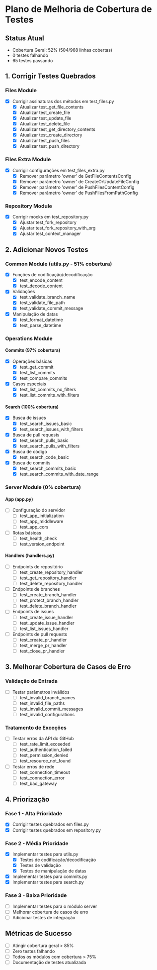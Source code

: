 # Plano de Melhoria de Cobertura de Testes

## Status Atual
- Cobertura Geral: 52% (504/968 linhas cobertas)
- 0 testes falhando
- 65 testes passando

## 1. Corrigir Testes Quebrados

### Files Module
- [x] Corrigir assinaturas dos métodos em test_files.py
  - [x] Atualizar test_get_file_contents
  - [x] Atualizar test_create_file
  - [x] Atualizar test_update_file
  - [x] Atualizar test_delete_file
  - [x] Atualizar test_get_directory_contents
  - [x] Atualizar test_create_directory
  - [x] Atualizar test_push_files
  - [x] Atualizar test_push_directory

### Files Extra Module
- [x] Corrigir configurações em test_files_extra.py
  - [x] Remover parâmetro 'owner' de GetFileContentsConfig
  - [x] Remover parâmetro 'owner' de CreateOrUpdateFileConfig
  - [x] Remover parâmetro 'owner' de PushFilesContentConfig
  - [x] Remover parâmetro 'owner' de PushFilesFromPathConfig

### Repository Module
- [x] Corrigir mocks em test_repository.py
  - [x] Ajustar test_fork_repository
  - [x] Ajustar test_fork_repository_with_org
  - [x] Ajustar test_context_manager

## 2. Adicionar Novos Testes

### Common Module (utils.py - 51% cobertura)
- [x] Funções de codificação/decodificação
  - [x] test_encode_content
  - [x] test_decode_content
- [x] Validações
  - [x] test_validate_branch_name
  - [x] test_validate_file_path
  - [x] test_validate_commit_message
- [x] Manipulação de datas
  - [x] test_format_datetime
  - [x] test_parse_datetime

### Operations Module

#### Commits (97% cobertura)
- [x] Operações básicas
  - [x] test_get_commit
  - [x] test_list_commits
  - [x] test_compare_commits
- [x] Casos especiais
  - [x] test_list_commits_no_filters
  - [x] test_list_commits_with_filters

#### Search (100% cobertura)
- [x] Busca de issues
  - [x] test_search_issues_basic
  - [x] test_search_issues_with_filters
- [x] Busca de pull requests
  - [x] test_search_pulls_basic
  - [x] test_search_pulls_with_filters
- [x] Busca de código
  - [x] test_search_code_basic
- [x] Busca de commits
  - [x] test_search_commits_basic
  - [x] test_search_commits_with_date_range

### Server Module (0% cobertura)

#### App (app.py)
- [ ] Configuração do servidor
  - [ ] test_app_initialization
  - [ ] test_app_middleware
  - [ ] test_app_cors
- [ ] Rotas básicas
  - [ ] test_health_check
  - [ ] test_version_endpoint

#### Handlers (handlers.py)
- [ ] Endpoints de repositório
  - [ ] test_create_repository_handler
  - [ ] test_get_repository_handler
  - [ ] test_delete_repository_handler
- [ ] Endpoints de branches
  - [ ] test_create_branch_handler
  - [ ] test_protect_branch_handler
  - [ ] test_delete_branch_handler
- [ ] Endpoints de issues
  - [ ] test_create_issue_handler
  - [ ] test_update_issue_handler
  - [ ] test_list_issues_handler
- [ ] Endpoints de pull requests
  - [ ] test_create_pr_handler
  - [ ] test_merge_pr_handler
  - [ ] test_close_pr_handler

## 3. Melhorar Cobertura de Casos de Erro

### Validação de Entrada
- [ ] Testar parâmetros inválidos
  - [ ] test_invalid_branch_names
  - [ ] test_invalid_file_paths
  - [ ] test_invalid_commit_messages
  - [ ] test_invalid_configurations

### Tratamento de Exceções
- [ ] Testar erros da API do GitHub
  - [ ] test_rate_limit_exceeded
  - [ ] test_authentication_failed
  - [ ] test_permission_denied
  - [ ] test_resource_not_found
- [ ] Testar erros de rede
  - [ ] test_connection_timeout
  - [ ] test_connection_error
  - [ ] test_bad_gateway

## 4. Priorização

### Fase 1 - Alta Prioridade
- [x] Corrigir testes quebrados em files.py
- [x] Corrigir testes quebrados em repository.py

### Fase 2 - Média Prioridade
- [x] Implementar testes para utils.py
  - [x] Testes de codificação/decodificação
  - [x] Testes de validação
  - [x] Testes de manipulação de datas
- [x] Implementar testes para commits.py
- [x] Implementar testes para search.py

### Fase 3 - Baixa Prioridade
- [ ] Implementar testes para o módulo server
- [ ] Melhorar cobertura de casos de erro
- [ ] Adicionar testes de integração

## Métricas de Sucesso
- [ ] Atingir cobertura geral > 85%
- [ ] Zero testes falhando
- [ ] Todos os módulos com cobertura > 75%
- [ ] Documentação de testes atualizada 